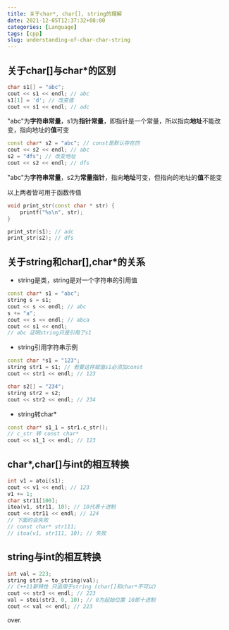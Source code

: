 ```yaml
---
title: 关于char*, char[], string的理解
date: 2021-12-05T12:37:32+08:00
categories: [Language]
tags: [cpp]
slug: understanding-of-char-char-string
---
```


## 关于char[]与char*的区别

```cpp
char s1[] = "abc";
cout << s1 << endl; // abc
s1[1] = 'd'; // 改变值
cout << s1 << endl; // adc
```

"abc"为**字符串常量**，s1为**指针常量**，即指针是一个常量，所以指向**地址**不能改变，指向地址的**值**可变

```cpp
const char* s2 = "abc"; // const是默认存在的
cout << s2 << endl; // abc
s2 = "dfs"; // 改变地址
cout << s2 << endl; // dfs
```

"abc"为**字符串常量**，s2为**常量指针**，指向**地址**可变，但指向的地址的**值**不能变

以上两者皆可用于函数传值

```cpp
void print_str(const char * str) {
    printf("%s\n", str);
}

print_str(s1); // adc
print_str(s2); // dfs
```

## 关于string和char[],char*的关系

- string是类，string是对一个字符串的引用值

```cpp
const char* s1 = "abc";
string s = s1;
cout << s << endl; // abc
s += "a";
cout << s << endl; // abca 
cout << s1 << endl; 
// abc 证明string只是引用了s1
```

- string引用字符串示例

```cpp
const char *s1 = "123";
string str1 = s1; // 若要这样赋值s1必须加const
cout << str1 << endl; // 123

char s2[] = "234";
string str2 = s2;
cout << str2 << endl; // 234
```

- string转char*

```cpp
const char* s1_1 = str1.c_str(); 
// c_str 转 const char*
cout << s1_1 << endl; // 123
```

## char*,char[]与int的相互转换

```cpp
int v1 = atoi(s1);
cout << v1 << endl; // 123
v1 += 1;
char str11[100]; 
itoa(v1, str11, 10); // 10代表十进制
cout << str11 << endl; // 124
// 下面的会失败
// const char* str111;
// itoa(v1, str111, 10); // 失败
```

## string与int的相互转换

```cpp
int val = 223;
string str3 = to_string(val); 
// C++11新特性 只适用于string (char[]和char*不可以)
cout << str3 << endl; // 223
val = stoi(str3, 0, 10); // 0为起始位置 10即十进制
cout << val << endl; // 223
```

over.
